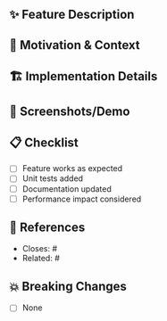 ## ✨ Feature Description
<!-- Describe the new feature -->

## 🎯 Motivation & Context
<!-- Why is this feature needed? -->

## 🏗️ Implementation Details
<!-- Key technical changes -->

## 📸 Screenshots/Demo
<!-- Add images for UI changes -->

## 📋 Checklist

- [ ] Feature works as expected
- [ ] Unit tests added
- [ ] Documentation updated
- [ ] Performance impact considered

## 🔗 References

- Closes: #
- Related: #

## 💥 Breaking Changes
<!-- List any breaking changes -->
- [ ] None
